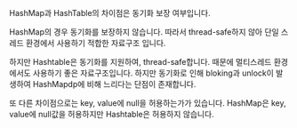 HashMap과 HashTable의 차이점은 동기화 보장 여부입니다.

HashMap의 경우 동기화를 보장하지 않습니다.
따라서 thread-safe하지 않아 단일 스레드 환경에서 사용하기 적합한 자료구조 입니다.

하지만 Hashtable은 동기화를 지원하여, thread-safe합니다.
때문에 멀티스레드 환경에서도 사용하기 좋은 자료구조입니다.
하지만 동기화로 인해 bloking과 unlock이 발생하여 HashMapdp에 비해 느리다는 단점이 존재합니다.

또 다른 차이점으로는 key, value에 null을 허용하는가가 있습니다.
HashMap은 key, value에 null값을 허용하지만 Hashtable은 허용하지 않습니다.
